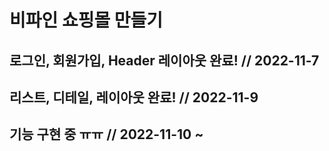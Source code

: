 # 비파인 쇼핑몰 만들기

## 로그인, 회원가입, Header 레이아웃 완료! // 2022-11-7

## 리스트, 디테일, 레이아웃 완료! // 2022-11-9

## 기능 구현 중 ㅠㅠ // 2022-11-10 ~
